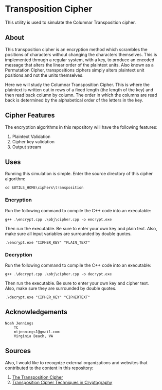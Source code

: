 # Transposition Cipher
This utility is used to simulate the Columnar Transposition cipher. 

## About
This transposition cipher is an encryption method which scrambles the positions of characters without changing the characters themselves. This is implemented through a regular system, with a key, to produce an encoded message that alters the linear order of the plaintext units. Also known as a Permutation Cipher, transpositions ciphers simply alters plaintext unit positions and not the units themselves. 

Here we will study the Columnar Transposition Cipher. This is where the plaintext is written out in rows of a fixed length (the length of the key) and then read back column by column. The order in which the columns are read back is determined by the alphabetical order of the letters in the key. 

## Cipher Features

The encryption algorithms in this repository will have the following features:

1. Plaintext Validation
2. Cipher key validation
3. Output stream

## Uses

Running this simulation is simple. Enter the source directory of this cipher algorithm: 

```
cd $UTILS_HOME\ciphers\transposition
```

### Encryption
Run the following command to compile the C++ code into an executable:

```
g++ .\encrypt.cpp .\obj\cipher.cpp -o encrypt.exe
```

Then run the executable. Be sure to enter your own key and plain text. Also, make sure all input variables are surrounded by double quotes.

```
.\encrypt.exe "CIPHER_KEY" "PLAIN_TEXT"
```

### Decryption
Run the following command to compile the C++ code into an executable:

```
g++ .\decrypt.cpp .\obj\cipher.cpp -o decrypt.exe
```

Then run the executable. Be sure to enter your own key and cipher text. Also, make sure they are surrounded by double quotes.

```
.\decrypt.exe "CIPHER_KEY" "CIPHERTEXT"
```

## Acknowledgements
```
Noah Jennings 
    TC 
    ntjennings1@gmail.com
    Virginia Beach, VA
```

## Sources

Also, I would like to recognize external organizations and websites that contributed to the content in this repository:

1. [The Transposition Cipher](https://en.wikipedia.org/wiki/Transposition_cipher)
2. [Transposition Cipher Techniques in Cryptography](https://www.geeksforgeeks.org/computer-networks/transposition-cipher-techniques-in-cryptography/)